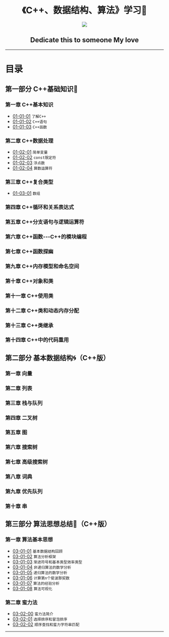 <h1 align="center">《C++、数据结构、算法》学习📖</h1>
<p align="center"><img src="https://timgsa.baidu.com/timg?image&quality=80&size=b9999_10000&sec=1496673960064&di=c9c5de36faba9b267e6b5e3c123af80f&imgtype=0&src=http%3A%2F%2Fp7.qhimg.com%2Ft0128b2c0313adbfc60.png" /></p>

<h2 align="center">Dedicate this to someone My love</h2>

---

# 目录

## 第一部分 C++基础知识💪

### 第一章 C++基本知识

* [01-01-01](https://github.com/TYRMars/AlgorithmLearn/tree/master/CppLearn/01-01-01) `了解C++`
* [01-01-02](https://github.com/TYRMars/AlgorithmLearn/tree/master/CppLearn/01-01-02) `C++语句`
* [01-01-03](https://github.com/TYRMars/AlgorithmLearn/tree/master/CppLearn/01-01-03) `C++函数`

### 第二章 C++数据处理

* [01-02-01](https://github.com/TYRMars/AlgorithmLearn/tree/master/CppLearn/01-02-01) `简单变量`
* [01-02-02](https://github.com/TYRMars/AlgorithmLearn/tree/master/CppLearn/01-02-02) `const限定符`
* [01-02-03](https://github.com/TYRMars/AlgorithmLearn/tree/master/CppLearn/01-02-03) `浮点数`
* [01-02-04](https://github.com/TYRMars/AlgorithmLearn/tree/master/CppLearn/01-02-04) `算数运算符`

### 第三章 C++复合类型

* [01-03-01](https://github.com/TYRMars/AlgorithmLearn/tree/master/CppLearn/01-02-04) `数组`

### 第四章 C++循环和关系表达式

### 第五章 C++分支语句与逻辑运算符

### 第六章 C++函数---C++的模块编程

### 第七章 C++函数探幽

### 第九章 C++内存模型和命名空间

### 第十章 C++对象和类

### 第十一章 C++使用类

### 第十二章 C++类和动态内存分配

### 第十三章 C++类继承

### 第十四章 C++中的代码重用

## 第二部分 基本数据结构🌀（C++版）

### 第一章 向量

### 第二章 列表

### 第三章 栈与队列

### 第四章 二叉树

### 第五章 图

### 第六章 搜索树

### 第七章 高级搜索树

### 第八章 词典

### 第九章 优先队列

### 第十章 串

## 第三部分 算法思想总结🍇（C++版）

### 第一章 算法基本思想

* [03-01-01](https://github.com/TYRMars/AlgorithmLearn/tree/master/Algorithms/03-01-01) `基本数据结构回顾`
* [03-01-02](https://github.com/TYRMars/AlgorithmLearn/tree/master/Algorithms/03-01-02) `算法分析框架`
* [03-01-03](https://github.com/TYRMars/AlgorithmLearn/tree/master/Algorithms/03-01-03) `渐进符号和基本类型效率类型`
* [03-01-04](https://github.com/TYRMars/AlgorithmLearn/tree/master/Algorithms/03-01-04) `非递归算法的数学分析`
* [03-01-05](https://github.com/TYRMars/AlgorithmLearn/tree/master/Algorithms/03-01-05) `递归算法的数学分析`
* [03-01-06](https://github.com/TYRMars/AlgorithmLearn/tree/master/Algorithms/03-01-06) `计算第n个斐波那契数`
* [03-01-07](https://github.com/TYRMars/AlgorithmLearn/tree/master/Algorithms/03-01-07) `算法的经验分析`
* [03-01-08](https://github.com/TYRMars/AlgorithmLearn/tree/master/Algorithms/03-01-08) `算法可视化`

### 第二章 蛮力法

* [03-02-00](https://github.com/TYRMars/AlgorithmLearn/tree/master/Algorithms/03-02-01) `蛮力法简介`
* [03-02-01](https://github.com/TYRMars/AlgorithmLearn/tree/master/Algorithms/03-02-01) `选择排序和冒泡排序`
* [03-02-02](https://github.com/TYRMars/AlgorithmLearn/tree/master/Algorithms/03-02-02) `顺序查找和蛮力字符串匹配`

---

